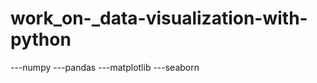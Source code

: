 # work_on-_data-visualization-with-python
   ---numpy
   ---pandas
   ---matplotlib
   ---seaborn
   
